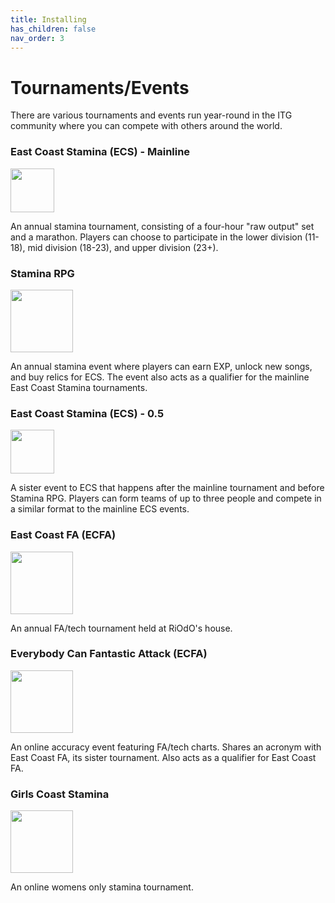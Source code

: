 ```yaml
---
title: Installing
has_children: false
nav_order: 3
---
```


# Tournaments/Events
There are various tournaments and events run year-round in the ITG community where you can compete with others around the world.

### East Coast Stamina (ECS) - Mainline
[<img src="https://ecs9.groovestats.com/img/ecs9logosmall.png" height=70px />](https://ecs9.groovestats.com/)

An annual stamina tournament, consisting of a four-hour "raw output" set and a marathon. Players can choose to participate in the lower division (11-18), mid division (18-23), and upper division (23+).

### Stamina RPG
[<img src="https://ecs9.groovestats.com/img/srpg4logo.png" height=100px />](https://srpg4.groovestats.com/)

An annual stamina event where players can earn EXP, unlock new songs, and buy relics for ECS. The event also acts as a qualifier for the mainline East Coast Stamina tournaments.

### East Coast Stamina (ECS) - 0.5
[<img src="https://ecs95.groovestats.com/img/logo_95.png" height=70px/>](https://ecs95.groovestats.com/)

A sister event to ECS that happens after the mainline tournament and before Stamina RPG. Players can form teams of up to three people and compete in a similar format to the mainline ECS events.

### East Coast FA (ECFA)
[<img src="https://ddrcommunity.com/wp-content/uploads/2019/05/ECFA6-bn.png" height=100px/>](https://ddrcommunity.com/events/east-coast-fa-6/)

An annual FA/tech tournament held at RiOdO's house. 

### Everybody Can Fantastic Attack (ECFA)
[<img src="https://lh3.googleusercontent.com/5lc3COK5ONZzNU1U2_5kjEdi1NTDQ5TtfP9eXSDCR7uZ06w1kzh4653txliQN0q0gxcQRnX5isE1Ozlw0Q5fP0tQ2KO9JOg9TH21XbQFzNYRmVqxlzSUuwbYPDjCn5l_3A=w1280" height=100px/>](https://sites.google.com/view/ecfa-2021/)

An online accuracy event featuring FA/tech charts. Shares an acronym with East Coast FA, its sister tournament. Also acts as a qualifier for East Coast FA.

### Girls Coast Stamina
[<img src="https://pbs.twimg.com/media/EUKIj1wXsAETv8W?format=jpg&name=small" height=100px/>](https://twitter.com/thegalagaship/status/1243706599253987333)

An online womens only stamina tournament.
